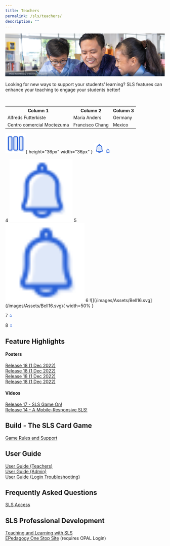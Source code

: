 ```yaml
---
title: Teachers
permalink: /sls/teachers/
description: ""
---
```

![](/images/Media/Quick%20Links/Teachers%20Hero.png)

Looking for new ways to support your students’ learning? SLS features can enhance your teaching to engage your students better!

<table>  
  <tr>  
    <th>Column 1</th>
    <th>Column 2</th>  
    <th>Column 3</th>  
  </tr>  
  <tr>  
    <td>Alfreds Futterkiste</td>  
    <td>Maria Anders</td>  
    <td>Germany</td>  
  </tr>  
  <tr>  
    <td>Centro comercial Moctezuma</td>  
    <td>Francisco Chang</td>  
    <td>Mexico</td>  
  </tr>  
</table>

![](/images/Assets/3Columns32.svg){ height="36px" width="36px" }
![](/images/Assets/Bell16.svg)
![](/images/Bell16%201.png)

4
    <img src="/images/Assets/Bell16.svg" width="200">
5		 
	[<img src="/images/Assets/Bell16.svg" width="250"/>](/images/Assets/Bell16.svg)
	6
	    ![](/images/Assets/Bell16.svg](/images/Assets/Bell16.svg){ width=50% }
			
7
<img src="/images/Bell16%201.png" height="10rem">

8
<img src="/images/Bell16%201.png" height="10px">
																						
## Feature Highlights  
#### Posters
[Release 18 (1 Dec 2022)](/sls/student)
<br>[Release 18 (1 Dec 2022)](/sls/student)
<br>[Release 18 (1 Dec 2022)](/sls/student)
<br>[Release 18 (1 Dec 2022)](/sls/student)
#### Videos
[Release 17 - SLS Game On!](/sls/student)
<br>[Release 14 - A Mobile-Responsive SLS!](/sls/student)

## Build - The SLS Card Game
[Game Rules and Support](/sls/student)
  
## User Guide
[User Guide (Teachers)](/sls/student)
<br>[User Guide (Admin)](/sls/student)
<br>[User Guide (Login Troubleshooting)](/sls/student)

## Frequently Asked Questions
[SLS Access](/sls/student)

## SLS Professional Development
[Teaching and Learning with SLS](/sls/student)
<br>[EPedagogy One Stop Site](/sls/student) (requires OPAL Login)